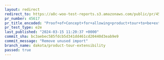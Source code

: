 ```yaml
---
layout: redirect
redirect_to: https://a8c-woo-test-reports.s3.amazonaws.com/public/pr/45617/e2e/index.html
pr_number: 45617
pr_title_encoded: "Proof+of+Concept+for+allowing+product+tour+to+be+extensible"
pr_test_type: e2e
last_published: "2024-03-15 11:20:37 +0000"
commit_sha: bc3aebec585fdcb5d341dd461cd20440d3eab9e9
commit_message: "Remove unused import"
branch_name: dakota/product-tour-extensibility
passed: true
---
```

